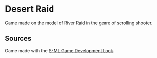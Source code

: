 # Desert Raid

Game made on the model of River Raid in the genre of scrolling shooter.

## Sources

Game made with the [SFML Game Development book](https://www.amazon.com/SFML-Game-Development-Jan-Haller/dp/1849696845).
